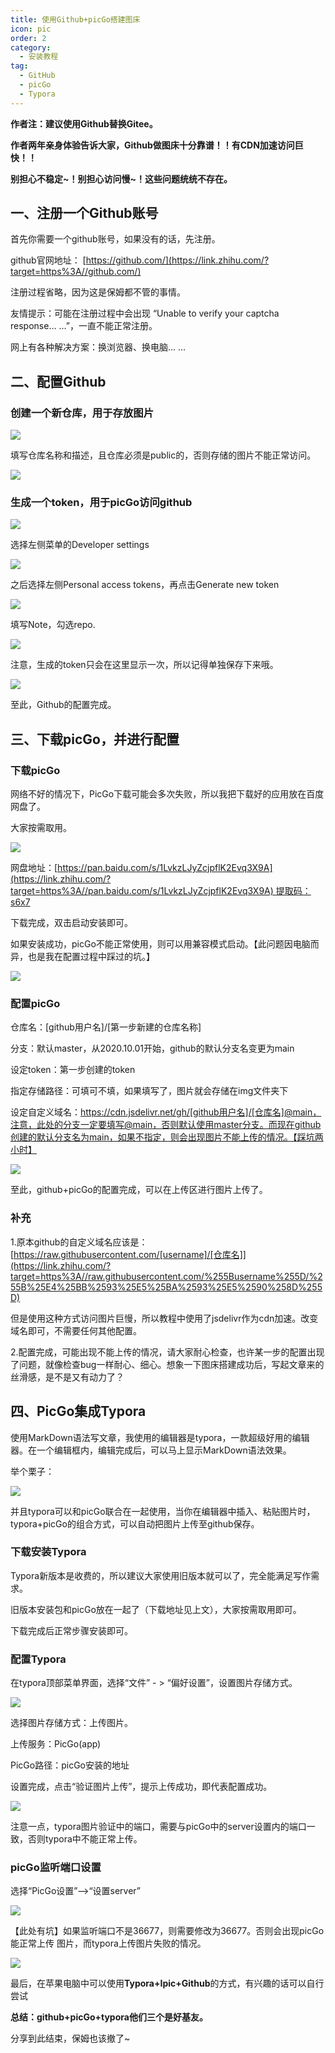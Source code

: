 ```yaml
---
title: 使用Github+picGo搭建图床
icon: pic
order: 2
category:
  - 安装教程
tag:
  - GitHub
  - picGo
  - Typora
---
```


**作者注：建议使用Github替换Gitee。**

**作者两年亲身体验告诉大家，Github做图床十分靠谱！！有CDN加速访问巨快！！**

**别担心不稳定~！别担心访问慢~！这些问题统统不存在。**

## 一、注册一个Github账号

首先你需要一个github账号，如果没有的话，先注册。

github官网地址： [https://github.com/](https://link.zhihu.com/?target=https%3A//github.com/)

注册过程省略，因为这是保姆都不管的事情。

友情提示：可能在注册过程中会出现 “Unable to verify your captcha response… …”，一直不能正常注册。

网上有各种解决方案：换浏览器、换电脑… …

## 二、配置Github

### 创建一个新仓库，用于存放图片

![](https://pic1.zhimg.com/80/v2-59b7f87b4fbe21a2492e4b9e529fe87c_1440w.webp)

填写仓库名称和描述，且仓库必须是public的，否则存储的图片不能正常访问。

![](https://pic3.zhimg.com/80/v2-d3733c14e8c9b53cb5cf9f7607d51c8a_1440w.webp)

### 生成一个token，用于picGo访问github

![](https://pic4.zhimg.com/80/v2-4d227062bcfa58dba6c0582c982b737b_1440w.webp)

选择左侧菜单的Developer settings

![](https://pic4.zhimg.com/80/v2-4d227062bcfa58dba6c0582c982b737b_1440w.webp)

之后选择左侧Personal access tokens，再点击Generate new token

![](https://pic1.zhimg.com/80/v2-2d5bcabac97557591c4203009d306750_1440w.webp)

填写Note，勾选repo.

![](https://pic2.zhimg.com/80/v2-346da4ccf189eb5997abe2fadadca331_1440w.webp)

注意，生成的token只会在这里显示一次，所以记得单独保存下来哦。

![](https://pic3.zhimg.com/80/v2-354ea85a4bd9cfc99157b86cae9a2332_1440w.webp)

至此，Github的配置完成。

## 三、下载picGo，并进行配置

### 下载picGo

网络不好的情况下，PicGo下载可能会多次失败，所以我把下载好的应用放在百度网盘了。

大家按需取用。

![](https://pic4.zhimg.com/80/v2-279f576c0dc0861fd7edcf1d43e5675f_1440w.webp)

网盘地址：[https://pan.baidu.com/s/1LvkzLJyZcjpflK2Evq3X9A](https://link.zhihu.com/?target=https%3A//pan.baidu.com/s/1LvkzLJyZcjpflK2Evq3X9A) 提取码：s6x7

下载完成，双击启动安装即可。

如果安装成功，picGo不能正常使用，则可以用兼容模式启动。【此问题因电脑而异，也是我在配置过程中踩过的坑。】

![](https://pic2.zhimg.com/80/v2-3f60ccb549e01c95a1702ceca9bda95d_1440w.webp)

### 配置picGo

仓库名：[github用户名]/[第一步新建的仓库名称]

分支：默认master，从2020.10.01开始，github的默认分支名变更为main

设定token：第一步创建的token

指定存储路径：可填可不填，如果填写了，图片就会存储在img文件夹下

设定自定义域名：https://cdn.jsdelivr.net/gh/[github用户名]/[仓库名]@main，注意，此处的分支一定要填写@main，否则默认使用master分支。而现在github创建的默认分支名为main，如果不指定，则会出现图片不能上传的情况。【踩坑两小时】

![](https://pic3.zhimg.com/80/v2-62e4faaa7999d1d32fa80aec44b4034e_1440w.webp)

至此，github+picGo的配置完成，可以在上传区进行图片上传了。

### 补充

1.原本github的自定义域名应该是：[https://raw.githubusercontent.com/[username]/[仓库名]](https://link.zhihu.com/?target=https%3A//raw.githubusercontent.com/%255Busername%255D/%255B%25E4%25BB%2593%25E5%25BA%2593%25E5%2590%258D%255D)

但是使用这种方式访问图片巨慢，所以教程中使用了jsdelivr作为cdn加速。改变域名即可，不需要任何其他配置。

2.配置完成，可能出现不能上传的情况，请大家耐心检查，也许某一步的配置出现了问题，就像检查bug一样耐心、细心。想象一下图床搭建成功后，写起文章来的丝滑感，是不是又有动力了？

## 四、PicGo集成Typora

使用MarkDown语法写文章，我使用的编辑器是typora，一款超级好用的编辑器。在一个编辑框内，编辑完成后，可以马上显示MarkDown语法效果。

举个栗子：

![](https://pic2.zhimg.com/80/v2-ce0b207c19d6ca32ac22937f1dc6cfcd_1440w.webp)

并且typora可以和picGo联合在一起使用，当你在编辑器中插入、粘贴图片时，typora+picGo的组合方式，可以自动把图片上传至github保存。

### 下载安装Typora

Typora新版本是收费的，所以建议大家使用旧版本就可以了，完全能满足写作需求。

旧版本安装包和picGo放在一起了（下载地址见上文），大家按需取用即可。

下载完成后正常步骤安装即可。

### 配置Typora

在typora顶部菜单界面，选择“文件” - > “偏好设置”，设置图片存储方式。

![](https://pic1.zhimg.com/80/v2-f595cf5c8a0e3b62944c68deb8fb5878_1440w.webp)

选择图片存储方式：上传图片。

上传服务：PicGo(app)

PicGo路径：picGo安装的地址

设置完成，点击“验证图片上传”，提示上传成功，即代表配置成功。

![](https://pic2.zhimg.com/80/v2-e27e9f198aef7bdea365549b2257025d_1440w.webp)

注意一点，typora图片验证中的端口，需要与picGo中的server设置内的端口一致，否则typora中不能正常上传。

  

### picGo监听端口设置

选择“PicGo设置”–>“设置server”

![](https://pic4.zhimg.com/80/v2-8ff622935a6b0597a21e68e7575e16ef_1440w.webp)

【此处有坑】如果监听端口不是36677，则需要修改为36677。否则会出现picGo能正常上传 图片，而typora上传图片失败的情况。

![](https://pic3.zhimg.com/80/v2-304589efaed9a1ba3caf5e8827e77582_1440w.webp)

最后，在苹果电脑中可以使用**Typora+Ipic+Github**的方式，有兴趣的话可以自行尝试

**总结：github+picGo+typora他们三个是好基友。**

分享到此结束，保姆也该撤了~